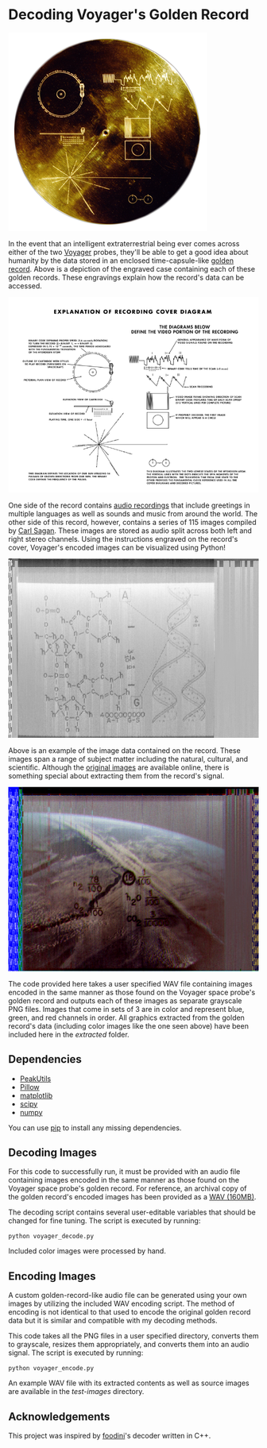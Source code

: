 # Decoding Voyager's Golden Record

![Photograph of the engraved case that houses the Voyager probe's golden record.](record.png)

In the event that an intelligent extraterrestrial being ever comes across either of the two [Voyager](https://voyager.jpl.nasa.gov/) probes, they'll be able to get a good idea about humanity by the data stored in an enclosed time-capsule-like [golden record](https://en.wikipedia.org/wiki/Voyager_Golden_Record).  Above is a depiction of the engraved case containing each of these golden records.  These engravings explain how the record's data can be accessed.

![Detailed diagram of the Voyager probe's engraved record case.](explanation.png)

One side of the record contains [audio recordings](https://ozmarecords.com/pages/voyager) that include greetings in multiple languages as well as sounds and music from around the world.  The other side of this record, however, contains a series of 115 images compiled by [Carl Sagan](https://en.wikipedia.org/wiki/Carl_Sagan).  These images are stored as audio split across both left and right stereo channels.  Using the instructions engraved on the record's cover, Voyager's encoded images can be visualized using Python!

![Decoded image depicting the composition of DNA.](./extracted/L21.png)

Above is an example of the image data contained on the record.  These images span a range of subject matter including the natural, cultural, and scientific.  Although the [original images](https://voyager.jpl.nasa.gov/golden-record/whats-on-the-record/images/) are available online, there is something special about extracting them from the record's signal.

![Decoded color image of the Earth with the chemical composition of our atmosphere superimposed.](./extracted/color/L17_color.png)

The code provided here takes a user specified WAV file containing images encoded in the same manner as those found on the Voyager space probe's golden record and outputs each of these images as separate grayscale PNG files.  Images that come in sets of 3 are in color and represent blue, green, and red channels in order.  All graphics extracted from the golden record's data (including color images like the one seen above) have been included here in the *extracted* folder.

## Dependencies

  * [PeakUtils](https://peakutils.readthedocs.io/en/latest/)
  * [Pillow](https://pillow.readthedocs.io/en/stable/)
  * [matplotlib](https://matplotlib.org/)
  * [scipy](https://www.scipy.org/)
  * [numpy](http://www.numpy.org/)

You can use [pip](https://pypi.python.org/pypi/pip) to install any missing dependencies.

## Decoding Images

For this code to successfully run, it must be provided with an audio file containing images encoded in the same manner as those found on the Voyager space probe's golden record.  For reference, an archival copy of the golden record's encoded images has been provided as a [WAV (160MB)](https://drive.google.com/uc?export=download&id=11C4H4xGmz6vTrrJKVVR6urvxhrzUfC5I).

The decoding script contains several user-editable variables that should be changed for fine tuning.  The script is executed by running:

```
python voyager_decode.py
```

Included color images were processed by hand.

## Encoding Images

A custom golden-record-like audio file can be generated using your own images by utilizing the included WAV encoding script.  The method of encoding is not identical to that used to encode the original golden record data but it is similar and compatible with my decoding methods.

This code takes all the PNG files in a user specified directory, converts them to grayscale, resizes them appropriately, and converts them into an audio signal.  The script is executed by running:

```
python voyager_encode.py
```

An example WAV file with its extracted contents as well as source images are available in the *test-images* directory.

## Acknowledgements

This project was inspired by [foodini](https://github.com/foodini/voyager)'s decoder written in C++.
